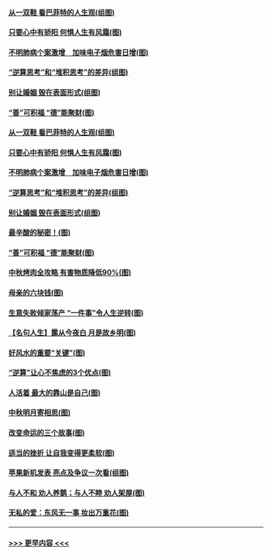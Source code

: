 #### [从一双鞋 看巴菲特的人生观(组图)](../pages/p8/907311.md?t=09141411) 
#### [只要心中有骄阳 何惧人生有风霜(图)](../pages/p8/907320.md?t=09141411) 
#### [不明肺病个案激增　加味电子烟危害日增(图)](../pages/p8/907307.md?t=09141411) 
#### [“逆算思考”和“堆积思考”的差异(组图)](../pages/p8/907229.md?t=09141411) 
#### [别让婚姻 毁在表面形式(组图)](../pages/p8/907118.md?t=09141411) 
#### [“善”可积福 “德”能聚财(图)](../pages/p8/906906.md?t=09141411) 
#### [从一双鞋 看巴菲特的人生观(组图)](../pages/p8/907311.md?t=09141411) 
#### [只要心中有骄阳 何惧人生有风霜(图)](../pages/p8/907320.md?t=09141411) 
#### [不明肺病个案激增　加味电子烟危害日增(图)](../pages/p8/907307.md?t=09141411) 
#### [“逆算思考”和“堆积思考”的差异(组图)](../pages/p8/907229.md?t=09141411) 
#### [别让婚姻 毁在表面形式(组图)](../pages/p8/907118.md?t=09141411) 
#### [最辛酸的秘密！(图)](../pages/p8/906327.md?t=09141411) 
#### [“善”可积福 “德”能聚财(图)](../pages/p8/906906.md?t=09141411) 
#### [中秋烤肉全攻略 有害物质降低90%(图)](../pages/p8/907227.md?t=09141411) 
#### [母亲的六块钱(图)](../pages/p8/907107.md?t=09141411) 
#### [生意失败倾家荡产 “一件事”令人生逆转(图)](../pages/p8/907101.md?t=09141411) 
#### [【名句人生】露从今夜白 月是故乡明(图)](../pages/p8/906558.md?t=09141411) 
#### [好风水的重要“关键”(图)](../pages/p8/907087.md?t=09141411) 
#### [“逆算”让心不焦虑的3个优点(图)](../pages/p8/907070.md?t=09141411) 
#### [人活着 最大的靠山是自己(图)](../pages/p8/906329.md?t=09141411) 
#### [中秋明月寄相思(图)](../pages/p8/906932.md?t=09141411) 
#### [改变命运的三个故事(图)](../pages/p8/906257.md?t=09141411) 
#### [适当的挫折 让自我变得更柔软(图)](../pages/p8/906984.md?t=09141411) 
#### [苹果新机发表 亮点及争议一次看(组图)](../pages/p8/906967.md?t=09141411) 
#### [与人不和 劝人养鹅；与人不睦 劝人架屋(图)](../pages/p8/906905.md?t=09141411) 
#### [无私的爱：东风无一事 妆出万重花(图)](../pages/p8/906862.md?t=09141411) 

----
#### [ >>> 更早内容 <<< ](../indexes/p8-earlier.md)
